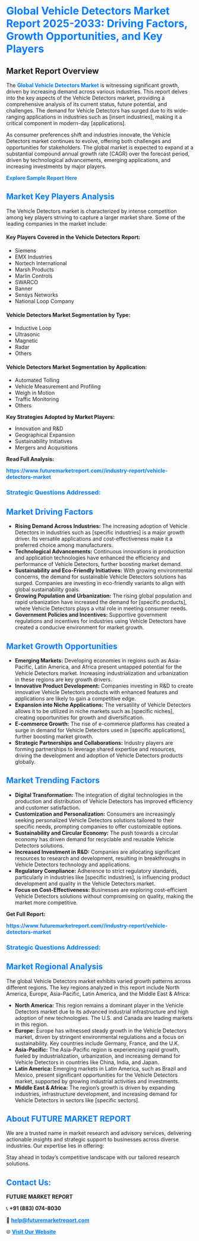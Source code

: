 <h1 style="color: #007BFF;">Global Vehicle Detectors Market Report 2025-2033: Driving Factors, Growth Opportunities, and Key Players</h1>

<section id="overview">
<h2>Market Report Overview</h2>
<p>The <a href="https://www.futuremarketreport.com//industry-report/vehicle-detectors-market" style="color: #007BFF; text-decoration: none;"><strong>Global Vehicle Detectors Market</strong></a> is witnessing significant growth, driven by increasing demand across various industries. This report delves into the key aspects of the Vehicle Detectors market, providing a comprehensive analysis of its current status, future potential, and challenges. The demand for Vehicle Detectors has surged due to its wide-ranging applications in industries such as [insert industries], making it a critical component in modern-day [applications].</p>
<p>As consumer preferences shift and industries innovate, the Vehicle Detectors market continues to evolve, offering both challenges and opportunities for stakeholders. The global market is expected to expand at a substantial compound annual growth rate (CAGR) over the forecast period, driven by technological advancements, emerging applications, and increasing investments by major players.</p>
</section>

<section id="overview">
<p><a href="https://www.futuremarketreport.com//request-sample/reportId=92470" style="color: #007BFF; text-decoration: none;"><strong>Explore Sample Report Here</strong></a></p>
</section>

<section id="key-players">
<h2 style="color: #007BFF;">Market Key Players Analysis</h2>
<p>The Vehicle Detectors market is characterized by intense competition among key players striving to capture a larger market share. Some of the leading companies in the market include:</p>
<h4>Key Players Covered in the Vehicle Detectors Report:</h4>
<ul><li>Siemens</li><li>EMX Industries</li><li>Nortech International</li><li>Marsh Products</li><li>Marlin Controls</li><li>SWARCO</li><li>Banner</li><li>Sensys Networks</li><li>National Loop Company</li></ul>
<h4>Vehicle Detectors Market Segmentation by Type:</h4>
<ul><li>Inductive Loop</li><li>Ultrasonic</li><li>Magnetic</li><li>Radar</li><li>Others</li></ul>

<h4>Vehicle Detectors Market Segmentation by Application:</h4>
<ul><li>Automated Tolling</li><li>Vehicle Measurement and Profiling</li><li>Weigh in Motion</li><li>Traffic Monitoring</li><li>Others</li></ul>
<p><strong>Key Strategies Adopted by Market Players:</strong></p>
<ul>
<li>Innovation and R&D</li>
<li>Geographical Expansion</li>
<li>Sustainability Initiatives</li>
<li>Mergers and Acquisitions</li>
</ul>
</section>

<section>
<p><strong>Read Full Analysis: </strong></p><a href="https://www.futuremarketreport.com//industry-report/vehicle-detectors-market" style="color: #007BFF; text-decoration: none;"><strong>https://www.futuremarketreport.com//industry-report/vehicle-detectors-market</strong></a>
<h3 style="color: #007BFF;">Strategic Questions Addressed:</h3>
</section>

<section id="driving-factors">
<h2 style="color: #007BFF;">Market Driving Factors</h2>
<ul>
<li><strong>Rising Demand Across Industries:</strong> The increasing adoption of Vehicle Detectors in industries such as [specific industries] is a major growth driver. Its versatile applications and cost-effectiveness make it a preferred choice among manufacturers.</li>
<li><strong>Technological Advancements:</strong> Continuous innovations in production and application technologies have enhanced the efficiency and performance of Vehicle Detectors, further boosting market demand.</li>
<li><strong>Sustainability and Eco-Friendly Initiatives:</strong> With growing environmental concerns, the demand for sustainable Vehicle Detectors solutions has surged. Companies are investing in eco-friendly variants to align with global sustainability goals.</li>
<li><strong>Growing Population and Urbanization:</strong> The rising global population and rapid urbanization have increased the demand for [specific products], where Vehicle Detectors plays a vital role in meeting consumer needs.</li>
<li><strong>Government Policies and Incentives:</strong> Supportive government regulations and incentives for industries using Vehicle Detectors have created a conducive environment for market growth.</li>
</ul>
</section>

<section id="growth-opportunities">
<h2 style="color: #007BFF;">Market Growth Opportunities</h2>
<ul>
<li><strong>Emerging Markets:</strong> Developing economies in regions such as Asia-Pacific, Latin America, and Africa present untapped potential for the Vehicle Detectors market. Increasing industrialization and urbanization in these regions are key growth drivers.</li>
<li><strong>Innovative Product Development:</strong> Companies investing in R&D to create innovative Vehicle Detectors products with enhanced features and applications are likely to gain a competitive edge.</li>
<li><strong>Expansion into Niche Applications:</strong> The versatility of Vehicle Detectors allows it to be utilized in niche markets such as [specific niches], creating opportunities for growth and diversification.</li>
<li><strong>E-commerce Growth:</strong> The rise of e-commerce platforms has created a surge in demand for Vehicle Detectors used in [specific applications], further boosting market growth.</li>
<li><strong>Strategic Partnerships and Collaborations:</strong> Industry players are forming partnerships to leverage shared expertise and resources, driving the development and adoption of Vehicle Detectors products globally.</li>
</ul>
</section>

<section id="trending-factors">
<h2 style="color: #007BFF;">Market Trending Factors</h2>
<ul>
<li><strong>Digital Transformation:</strong> The integration of digital technologies in the production and distribution of Vehicle Detectors has improved efficiency and customer satisfaction.</li>
<li><strong>Customization and Personalization:</strong> Consumers are increasingly seeking personalized Vehicle Detectors solutions tailored to their specific needs, prompting companies to offer customizable options.</li>
<li><strong>Sustainability and Circular Economy:</strong> The push towards a circular economy has driven demand for recyclable and reusable Vehicle Detectors solutions.</li>
<li><strong>Increased Investment in R&D:</strong> Companies are allocating significant resources to research and development, resulting in breakthroughs in Vehicle Detectors technology and applications.</li>
<li><strong>Regulatory Compliance:</strong> Adherence to strict regulatory standards, particularly in industries like [specific industries], is influencing product development and quality in the Vehicle Detectors market.</li>
<li><strong>Focus on Cost-Effectiveness:</strong> Businesses are exploring cost-efficient Vehicle Detectors solutions without compromising on quality, making the market more competitive.</li>
</ul>
</section>

<section>
<p><strong>Get Full Report: </strong></p><a href="https://www.futuremarketreport.com//industry-report/vehicle-detectors-market" style="color: #007BFF; text-decoration: none;"><strong>https://www.futuremarketreport.com//industry-report/vehicle-detectors-market</strong></a>
<h3 style="color: #007BFF;">Strategic Questions Addressed:</h3>
</section>


<section id="regional-analysis">
<h2 style="color: #007BFF;">Market Regional Analysis</h2>
<p>The global Vehicle Detectors market exhibits varied growth patterns across different regions. The key regions analyzed in this report include North America, Europe, Asia-Pacific, Latin America, and the Middle East & Africa:</p>
<ul>
<li><strong>North America:</strong> This region remains a dominant player in the Vehicle Detectors market due to its advanced industrial infrastructure and high adoption of new technologies. The U.S. and Canada are leading markets in this region.</li>
<li><strong>Europe:</strong> Europe has witnessed steady growth in the Vehicle Detectors market, driven by stringent environmental regulations and a focus on sustainability. Key countries include Germany, France, and the U.K.</li>
<li><strong>Asia-Pacific:</strong> The Asia-Pacific region is experiencing rapid growth, fueled by industrialization, urbanization, and increasing demand for Vehicle Detectors in countries like China, India, and Japan.</li>
<li><strong>Latin America:</strong> Emerging markets in Latin America, such as Brazil and Mexico, present significant opportunities for the Vehicle Detectors market, supported by growing industrial activities and investments.</li>
<li><strong>Middle East & Africa:</strong> The region’s growth is driven by expanding industries, infrastructure development, and increasing demand for Vehicle Detectors in sectors like [specific sectors].</li>
</ul>
</section>

<footer>
<h2 style="color: #007BFF;">About FUTURE MARKET REPORT</h2>
<p>We are a trusted name in market research and advisory services, delivering actionable insights and strategic support to businesses across diverse industries. Our expertise lies in offering:</p>

<p>Stay ahead in today’s competitive landscape with our tailored research solutions.</p>

<h2 style="color: #007BFF;">Contact Us:</h2>
<p><strong>FUTURE MARKET REPORT</strong></p>
<p>📞 <strong>+91 (883) 074-8030</strong></p>
<p>📧 <strong><a href="mailto:help@futuremarketreport.com" style="color: #007BFF;">help@futuremarketreport.com</a></strong></p>
<p>🌐 <strong><a href="https://www.futuremarketreport.com/" style="color: #007BFF;">Visit Our Website</a></strong></p>
</footer>
